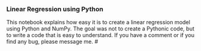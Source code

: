 ### Linear Regression using Python
This notebook explains how easy it is to create a linear regression model using Python and NumPy. 
The goal was not to create a Pythonic code, but to write a code that is easy to understand.
If you have a comment or if you find any bug, please message me. #

